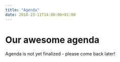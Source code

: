 ```yaml
---
title: "Agenda"
date: 2018-23-11T14:00:00+01:00
---
```

# Our awesome agenda

Agenda is not yet finalized - please come back later!



<!--
Have a look at our awesome agenda for this year's Azure Saturday conference:
[Mobile agenda](https://agenda.azuresaturday.de/)
<script type="text/javascript" src="https://sessionize.com/api/v2/rzyhb9wj/view/grid"></script>
-->